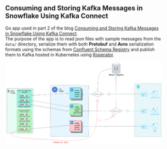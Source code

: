 ## Consuming and Storing Kafka Messages in Snowflake Using Kafka Connect 

Go app used in part 2 of the blog [Consuming and Storing Kafka Messages in Snowflake Using Kafka Connect](https://medium.com/atlantbh/consuming-and-storing-kafka-messages-in-snowflake-using-kafka-connect-part-2-580fdb25bdb6).   
The purpose of the app is to read json files with sample messages from the `data/` directory, serialize them with both **Protobuf** and **Avro** serialization formats using the schemas from [Confluent Schema Registry](https://docs.confluent.io/platform/6.1/schema-registry/index.html) and publish them to Kafka hosted in Kubernetes using [Koperator](https://github.com/banzaicloud/koperator).

![](./kafka-connect-snowflake-flow.png)